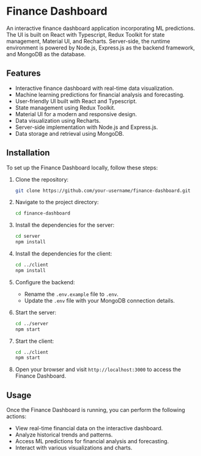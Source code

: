 # Finance Dashboard

An interactive finance dashboard application incorporating ML predictions. The UI is built on React with Typescript, Redux Toolkit for state management, Material UI, and Recharts. Server-side, the runtime environment is powered by Node.js, Express.js as the backend framework, and MongoDB as the database.

## Features

- Interactive finance dashboard with real-time data visualization.
- Machine learning predictions for financial analysis and forecasting.
- User-friendly UI built with React and Typescript.
- State management using Redux Toolkit.
- Material UI for a modern and responsive design.
- Data visualization using Recharts.
- Server-side implementation with Node.js and Express.js.
- Data storage and retrieval using MongoDB.

## Installation

To set up the Finance Dashboard locally, follow these steps:

1. Clone the repository:

   ```bash
   git clone https://github.com/your-username/finance-dashboard.git
   ```

2. Navigate to the project directory:

   ```bash
   cd finance-dashboard
   ```

3. Install the dependencies for the server:

   ```bash
   cd server
   npm install
   ```

4. Install the dependencies for the client:

   ```bash
   cd ../client
   npm install
   ```

5. Configure the backend:

   - Rename the `.env.example` file to `.env`.
   - Update the `.env` file with your MongoDB connection details.

6. Start the server:

   ```bash
   cd ../server
   npm start
   ```

7. Start the client:

   ```bash
   cd ../client
   npm start
   ```

8. Open your browser and visit `http://localhost:3000` to access the Finance Dashboard.

## Usage

Once the Finance Dashboard is running, you can perform the following actions:

- View real-time financial data on the interactive dashboard.
- Analyze historical trends and patterns.
- Access ML predictions for financial analysis and forecasting.
- Interact with various visualizations and charts.

